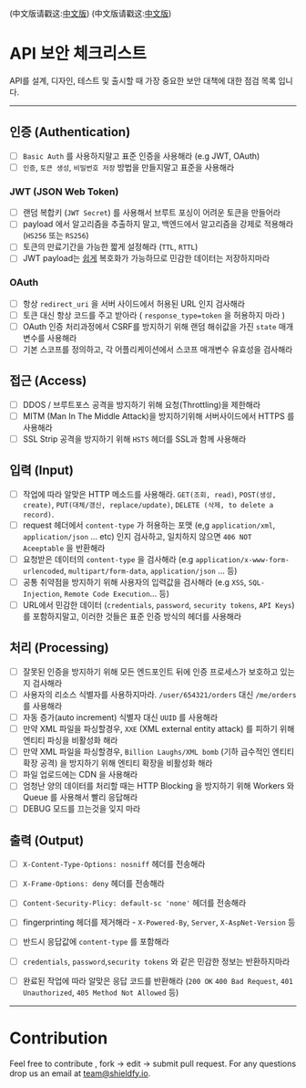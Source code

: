 (中文版请戳这:[中文版](https://github.com/GrayLand119/API-Security-Checklist/blob/master/README-zh.md))
(中文版请戳这:[中文版](https://github.com/GrayLand119/API-Security-Checklist/blob/master/README-zh.md))

# API 보안 체크리스트
API를 설계, 디자인, 테스트 및 출시할 때 가장 중요한 보안 대책에 대한 점검 목록 입니다.

------------------------------------------------------------------------------
## 인증 (Authentication)
- [ ] `Basic Auth` 를 사용하지말고 표준 인증을 사용해라 (e.g JWT, OAuth)
- [ ] `인증`, `토큰 생성`, `비밀번호 저장` 방법을 만들지말고 표준을 사용해라

### JWT (JSON Web Token)
- [ ] 랜덤 복합키 (`JWT Secret`) 를 사용해서 브루트 포싱이 어려운 토큰을 만들어라
- [ ] payload 에서 알고리즘을 추출하지 말고, 백엔드에서 알고리즘을 강제로 적용해라 (`HS256` 또는 `RS256`)
- [ ] 토큰의 만료기간을 가능한 짧게 설정해라 (`TTL`, `RTTL`)
- [ ] JWT payload는 [쉽게](https://jwt.io/#debugger-io) 복호화가 가능하므로 민감한 데이터는 저장하지마라

### OAuth
- [ ] 항상 `redirect_uri` 을 서버 사이드에서 허용된 URL 인지 검사해라
- [ ] 토큰 대신 항상 코드를 주고 받아라 ( `response_type=token` 을 허용하지 마라 )
- [ ] OAuth 인증 처리과정에서 CSRF를 방지하기 위해 랜덤 해쉬값을 가진 `state` 매개변수를 사용해라
- [ ] 기본 스코프를 정의하고, 각 어플리케이션에서 스코프 매개변수 유효성을 검사해라

## 접근 (Access)
- [ ] DDOS / 브루트포스 공격을 방지하기 위해 요청(Throttling)을 제한해라
- [ ] MITM (Man In The Middle Attack)을 방지하기위해 서버사이드에서 HTTPS 를 사용해라
- [ ] SSL Strip 공격을 방지하기 위해 `HSTS` 헤더를 SSL과 함께 사용해라

## 입력 (Input)
- [ ] 작업에 따라 알맞은 HTTP 메소드를 사용해라. `GET(조회, read)`, `POST(생성, create)`, `PUT(대체/갱신, replace/update)`, `DELETE (삭제, to delete a record)`.
- [ ] request 헤더에서 `content-type` 가 허용하는 포맷 (e,g `application/xml`, `application/json` ... etc) 인지 검사하고, 일치하지 않으면 `406 NOT Aceeptable` 을 반환해라
- [ ] 요청받은 데이터의 `content-type` 을 검사해라 (e.g `application/x-www-form-urlencoded`, `multipart/form-data`, `application/json` ... 등)
- [ ] 공통 취약점을 방지하기 위해 사용자의 입력값을 검사해라 (e.g `XSS`, `SQL-Injection`, `Remote Code Execution`... 등)
- [ ] URL에서 민감한 데이터 (`credentials`, `password`, `security tokens`, `API Keys`)를 포함하지말고, 이러한 것들은 표준 인증 방식의 헤더를 사용해라

## 처리 (Processing)
- [ ] 잘못된 인증을 방지하기 위해 모든 엔드포인트 뒤에 인증 프로세스가 보호하고 있는지 검사해라
- [ ] 사용자의 리소스 식별자를 사용하지마라. `/user/654321/orders` 대신 `/me/orders` 를 사용해라
- [ ] 자동 증가(auto increment) 식별자 대신 `UUID` 를 사용해라
- [ ] 만약 XML 파일을 파싱할경우, `XXE` (XML external entity attack) 를 피하기 위해 엔티티 파싱을 비활성화 해라
- [ ] 만약 XML 파일을 파싱할경우, `Billion Laughs/XML bomb` (기하 급수적인 엔티티 확장 공격) 을 방지하기 위해 엔티티 확장을 비활성화 해라
- [ ] 파일 업로드에는 CDN 을 사용해라
- [ ] 엄청난 양의 데이터를 처리할 때는 HTTP Blocking 을 방지하기 위해 Workers 와 Queue 를 사용해서 빨리 응답해라
- [ ] DEBUG 모드를 끄는것을 잊지 마라

## 출력 (Output)
- [ ] `X-Content-Type-Options: nosniff` 헤더를 전송해라
- [ ] `X-Frame-Options: deny` 헤더를 전송해라
- [ ] `Content-Security-Plicy: default-sc 'none'` 헤더를 전송해라
- [ ] fingerprinting 헤더를 제거해라 - `X-Powered-By`, `Server`, `X-AspNet-Version` 등
- [ ] 반드시 응답값에 `content-type` 를 포함해라
- [ ] `credentials`, `password`,`security tokens` 와 같은 민감한 정보는 반환하지마라
- [ ] 완료된 작업에 따라 알맞은 응답 코드를 반환해라 (`200 OK` `400 Bad Request`, `401 Unauthorized`, `405 Method Not Allowed` 등)


------------------------------------------------------------------------------

# Contribution
Feel free to contribute , fork -> edit -> submit pull request. For any questions drop us an email at team@shieldfy.io.
